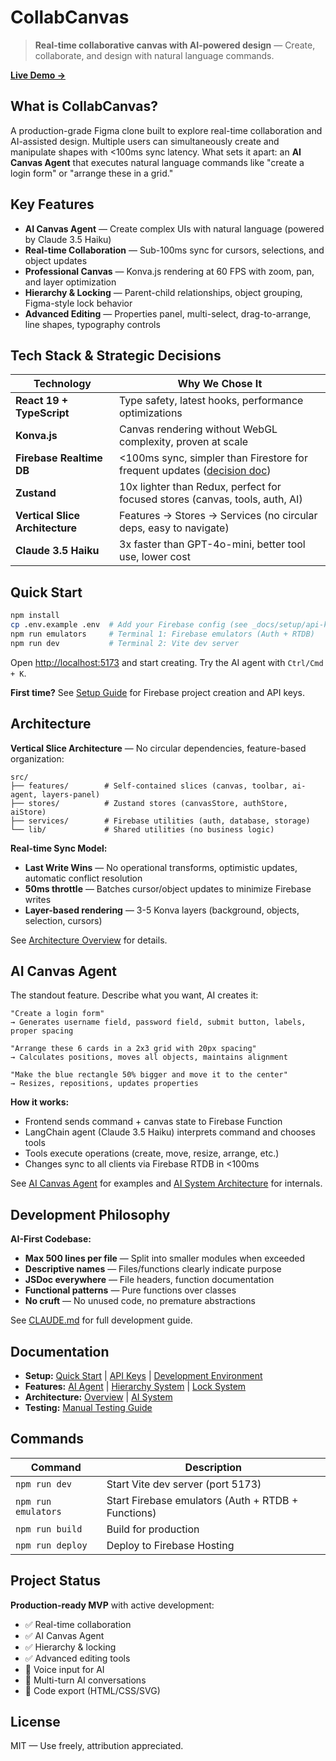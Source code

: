 # CollabCanvas

> **Real-time collaborative canvas with AI-powered design** — Create, collaborate, and design with natural language commands.

**[Live Demo →](https://figma-clone-d33e3.web.app)**

## What is CollabCanvas?

A production-grade Figma clone built to explore real-time collaboration and AI-assisted design. Multiple users can simultaneously create and manipulate shapes with <100ms sync latency. What sets it apart: an **AI Canvas Agent** that executes natural language commands like "create a login form" or "arrange these in a grid."

## Key Features

- **AI Canvas Agent** — Create complex UIs with natural language (powered by Claude 3.5 Haiku)
- **Real-time Collaboration** — Sub-100ms sync for cursors, selections, and object updates
- **Professional Canvas** — Konva.js rendering at 60 FPS with zoom, pan, and layer optimization
- **Hierarchy & Locking** — Parent-child relationships, object grouping, Figma-style lock behavior
- **Advanced Editing** — Properties panel, multi-select, drag-to-arrange, line shapes, typography controls

## Tech Stack & Strategic Decisions

| Technology | Why We Chose It |
|------------|-----------------|
| **React 19 + TypeScript** | Type safety, latest hooks, performance optimizations |
| **Konva.js** | Canvas rendering without WebGL complexity, proven at scale |
| **Firebase Realtime DB** | <100ms sync, simpler than Firestore for frequent updates ([decision doc](_docs/decisions/realtime-db-vs-firestore.md)) |
| **Zustand** | 10x lighter than Redux, perfect for focused stores (canvas, tools, auth, AI) |
| **Vertical Slice Architecture** | Features → Stores → Services (no circular deps, easy to navigate) |
| **Claude 3.5 Haiku** | 3x faster than GPT-4o-mini, better tool use, lower cost |

## Quick Start

```bash
npm install
cp .env.example .env  # Add your Firebase config (see _docs/setup/api-keys.md)
npm run emulators     # Terminal 1: Firebase emulators (Auth + RTDB)
npm run dev           # Terminal 2: Vite dev server
```

Open [http://localhost:5173](http://localhost:5173) and start creating. Try the AI agent with `Ctrl/Cmd + K`.

**First time?** See [Setup Guide](_docs/setup/quick-start.md) for Firebase project creation and API keys.

## Architecture

**Vertical Slice Architecture** — No circular dependencies, feature-based organization:

```
src/
├── features/        # Self-contained slices (canvas, toolbar, ai-agent, layers-panel)
├── stores/          # Zustand stores (canvasStore, authStore, aiStore)
├── services/        # Firebase utilities (auth, database, storage)
└── lib/             # Shared utilities (no business logic)
```

**Real-time Sync Model:**
- **Last Write Wins** — No operational transforms, optimistic updates, automatic conflict resolution
- **50ms throttle** — Batches cursor/object updates to minimize Firebase writes
- **Layer-based rendering** — 3-5 Konva layers (background, objects, selection, cursors)

See [Architecture Overview](_docs/architecture/overview.md) for details.

## AI Canvas Agent

The standout feature. Describe what you want, AI creates it:

```
"Create a login form"
→ Generates username field, password field, submit button, labels, proper spacing

"Arrange these 6 cards in a 2x3 grid with 20px spacing"
→ Calculates positions, moves all objects, maintains alignment

"Make the blue rectangle 50% bigger and move it to the center"
→ Resizes, repositions, updates properties
```

**How it works:**
- Frontend sends command + canvas state to Firebase Function
- LangChain agent (Claude 3.5 Haiku) interprets command and chooses tools
- Tools execute operations (create, move, resize, arrange, etc.)
- Changes sync to all clients via Firebase RTDB in <100ms

See [AI Canvas Agent](_docs/features/ai-canvas-agent.md) for examples and [AI System Architecture](_docs/architecture/ai-system.md) for internals.

## Development Philosophy

**AI-First Codebase:**
- **Max 500 lines per file** — Split into smaller modules when exceeded
- **Descriptive names** — Files/functions clearly indicate purpose
- **JSDoc everywhere** — File headers, function documentation
- **Functional patterns** — Pure functions over classes
- **No cruft** — No unused code, no premature abstractions

See [CLAUDE.md](CLAUDE.md) for full development guide.

## Documentation

- **Setup:** [Quick Start](_docs/setup/quick-start.md) | [API Keys](_docs/setup/api-keys.md) | [Development Environment](_docs/setup/development-environment.md)
- **Features:** [AI Agent](_docs/features/ai-canvas-agent.md) | [Hierarchy System](_docs/features/hierarchy-system.md) | [Lock System](_docs/features/lock-system.md)
- **Architecture:** [Overview](_docs/architecture/overview.md) | [AI System](_docs/architecture/ai-system.md)
- **Testing:** [Manual Testing Guide](_docs/testing/manual-testing-guide.md)

## Commands

| Command | Description |
|---------|-------------|
| `npm run dev` | Start Vite dev server (port 5173) |
| `npm run emulators` | Start Firebase emulators (Auth + RTDB + Functions) |
| `npm run build` | Build for production |
| `npm run deploy` | Deploy to Firebase Hosting |

## Project Status

**Production-ready MVP** with active development:
- ✅ Real-time collaboration
- ✅ AI Canvas Agent
- ✅ Hierarchy & locking
- ✅ Advanced editing tools
- 🚧 Voice input for AI
- 🚧 Multi-turn AI conversations
- 🚧 Code export (HTML/CSS/SVG)

## License

MIT — Use freely, attribution appreciated.
